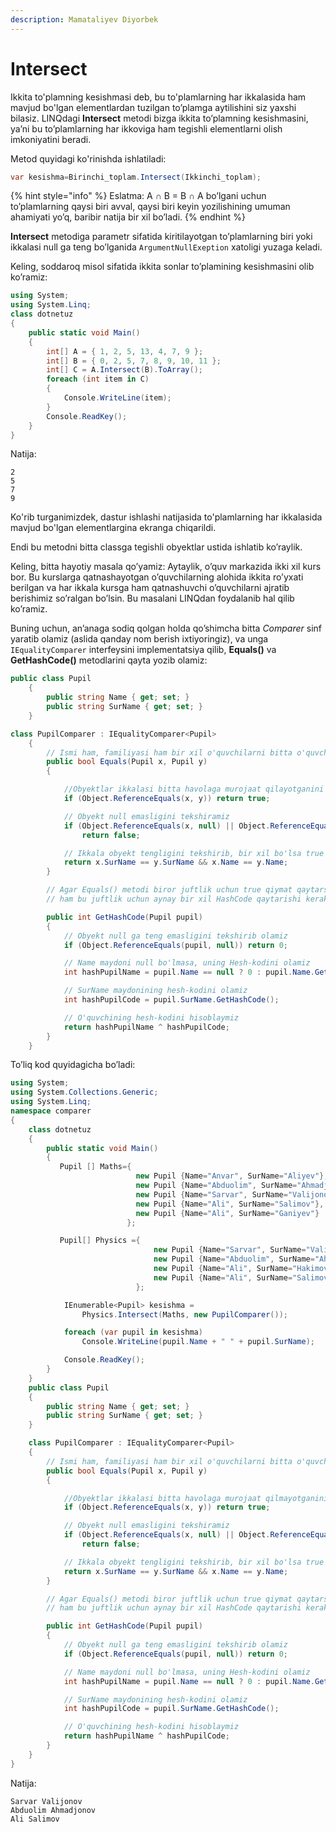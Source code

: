 ```yaml
---
description: Mamataliyev Diyorbek
---
```


# Intersect

Ikkita to'plamning kesishmasi deb, bu to'plamlarning har ikkalasida ham mavjud bo'lgan elementlardan tuzilgan to’plamga aytilishini siz yaxshi bilasiz. LINQdagi **Intersect** metodi bizga ikkita to’plamning kesishmasini, ya’ni bu to’plamlarning har ikkoviga ham tegishli elementlarni olish imkoniyatini beradi. 

Metod quyidagi ko'rinishda ishlatiladi:
```csharp
var kesishma=Birinchi_toplam.Intersect(Ikkinchi_toplam);
```
{% hint style="info" %}
  Eslatma: A ∩ B = B ∩ A bo’lgani uchun to’plamlarning qaysi biri avval, qaysi biri keyin yozilishining umuman ahamiyati yo’q, baribir natija bir xil bo’ladi.
{% endhint %}


**Intersect** metodiga parametr sifatida kiritilayotgan to’plamlarning biri yoki ikkalasi null ga teng bo’lganida `ArgumentNullExeption` xatoligi yuzaga keladi.

Keling, soddaroq misol sifatida ikkita sonlar to’plamining kesishmasini olib ko’ramiz:
```csharp 
using System;
using System.Linq;
class dotnetuz
{
    public static void Main()
    {
        int[] A = { 1, 2, 5, 13, 4, 7, 9 };
        int[] B = { 0, 2, 5, 7, 8, 9, 10, 11 };
        int[] C = A.Intersect(B).ToArray();
        foreach (int item in C)
        {
            Console.WriteLine(item);
        }
        Console.ReadKey();
    }
}
```
Natija:
```
2
5
7
9
```
Ko'rib turganimizdek, dastur ishlashi natijasida to'plamlarning har ikkalasida mavjud bo'lgan elementlargina ekranga chiqarildi.





Endi bu metodni bitta classga tegishli obyektlar ustida ishlatib ko’raylik. 

Keling, bitta hayotiy masala qo’yamiz: Aytaylik,  o’quv markazida ikki xil kurs bor. Bu kurslarga qatnashayotgan o’quvchilarning alohida ikkita ro’yxati berilgan va har ikkala kursga ham qatnashuvchi o’quvchilarni ajratib berishimiz so’ralgan bo’lsin. Bu masalani LINQdan foydalanib hal qilib ko’ramiz.

Buning uchun,  an’anaga sodiq qolgan holda qo’shimcha bitta *Comparer* sinf yaratib olamiz (aslida qanday nom berish ixtiyoringiz), va unga `IEqualityComparer` interfeysini implementatsiya qilib, **Equals()** va  **GetHashCode()** metodlarini qayta yozib olamiz:
```csharp
public class Pupil
    {
        public string Name { get; set; }
        public string SurName { get; set; }
    }

class PupilComparer : IEqualityComparer<Pupil>
    {
        // Ismi ham, familiyasi ham bir xil o'quvchilarni bitta o'quvchi deb hisoblaymiz
        public bool Equals(Pupil x, Pupil y)
        {

            //Obyektlar ikkalasi bitta havolaga murojaat qilayotganini tekshiramiz
            if (Object.ReferenceEquals(x, y)) return true;

            // Obyekt null emasligini tekshiramiz
            if (Object.ReferenceEquals(x, null) || Object.ReferenceEquals(y, null))
                return false;

            // Ikkala obyekt tengligini tekshirib, bir xil bo'lsa true qaytaramiz
            return x.SurName == y.SurName && x.Name == y.Name;
        }

        // Agar Equals() metodi biror juftlik uchun true qiymat qaytarsa, GetHashCode() metodi 
        // ham bu juftlik uchun aynay bir xil HashCode qaytarishi kerak:

        public int GetHashCode(Pupil pupil)
        {
            // Obyekt null ga teng emasligini tekshirib olamiz
            if (Object.ReferenceEquals(pupil, null)) return 0;

            // Name maydoni null bo'lmasa, uning Hesh-kodini olamiz
            int hashPupilName = pupil.Name == null ? 0 : pupil.Name.GetHashCode();

            // SurName maydonining hesh-kodini olamiz
            int hashPupilCode = pupil.SurName.GetHashCode();

            // O'quvchining hesh-kodini hisoblaymiz
            return hashPupilName ^ hashPupilCode;
        }
    }
```

To’liq kod quyidagicha bo’ladi:
```csharp
using System;
using System.Collections.Generic;
using System.Linq;
namespace comparer
{
    class dotnetuz
    {
        public static void Main()
        {
           Pupil [] Maths={ 
                            new Pupil {Name="Anvar", SurName="Aliyev"},
                            new Pupil {Name="Abduolim", SurName="Ahmadjonov"},
                            new Pupil {Name="Sarvar", SurName="Valijonov"},
                            new Pupil {Name="Ali", SurName="Salimov"},
                            new Pupil {Name="Ali", SurName="Ganiyev"}
                          };

           Pupil[] Physics ={                                
                                new Pupil {Name="Sarvar", SurName="Valijonov"},
                                new Pupil {Name="Abduolim", SurName="Ahmadjonov"},
                                new Pupil {Name="Ali", SurName="Hakimov"},
                                new Pupil {Name="Ali", SurName="Salimov"}
                            };

            IEnumerable<Pupil> kesishma =
                Physics.Intersect(Maths, new PupilComparer());

            foreach (var pupil in kesishma)
                Console.WriteLine(pupil.Name + " " + pupil.SurName);

            Console.ReadKey();
        }
    }
    public class Pupil
    {
        public string Name { get; set; }
        public string SurName { get; set; }
    }

    class PupilComparer : IEqualityComparer<Pupil>
    {
        // Ismi ham, familiyasi ham bir xil o'quvchilarni bitta o'quvchi deb hisoblaymiz
        public bool Equals(Pupil x, Pupil y)
        {

            //Obyektlar ikkalasi bitta havolaga murojaat qilmayotganini tekshiramiz
            if (Object.ReferenceEquals(x, y)) return true;

            // Obyekt null emasligini tekshiramiz
            if (Object.ReferenceEquals(x, null) || Object.ReferenceEquals(y, null))
                return false;

            // Ikkala obyekt tengligini tekshirib, bir xil bo'lsa true qaytaramiz
            return x.SurName == y.SurName && x.Name == y.Name;
        }

        // Agar Equals() metodi biror juftlik uchun true qiymat qaytarsa, GetHashCode() metodi 
        // ham bu juftlik uchun aynay bir xil HashCode qaytarishi kerak:

        public int GetHashCode(Pupil pupil)
        {
            // Obyekt null ga teng emasligini tekshirib olamiz
            if (Object.ReferenceEquals(pupil, null)) return 0;

            // Name maydoni null bo'lmasa, uning Hesh-kodini olamiz
            int hashPupilName = pupil.Name == null ? 0 : pupil.Name.GetHashCode();

            // SurName maydonining hesh-kodini olamiz
            int hashPupilCode = pupil.SurName.GetHashCode();

            // O'quvchining hesh-kodini hisoblaymiz
            return hashPupilName ^ hashPupilCode;
        }
    }
}
```
Natija:
```
Sarvar Valijonov
Abduolim Ahmadjonov
Ali Salimov
```
